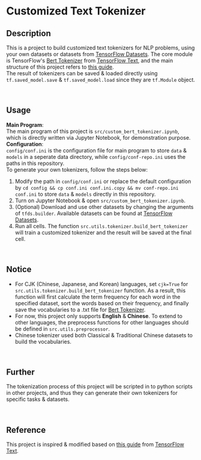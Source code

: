 # **Customized Text Tokenizer**

## **Description**
This is a project to build customized text tokenizers for NLP problems, using your own datasets or datasets from [TensorFlow Datasets](https://www.tensorflow.org/datasets/overview). The core module is TensorFlow's [Bert Tokenizer](https://www.tensorflow.org/text/api_docs/python/text/BertTokenizer) from [TensorFlow Text](https://www.tensorflow.org/text/api_docs/python/text), and the main structure of this project refers to [this guide](https://www.tensorflow.org/text/guide/subwords_tokenizer#customization_and_export).<br>
The result of tokenizers can be saved & loaded directly using `tf.saved_model.save` & `tf.saved_model.load` since they are `tf.Module` object.<br>

<br>

## **Usage**
**Main Program**: <br>
The main program of this project is `src/custom_bert_tokenizer.ipynb`, which is directly written via Jupyter Notebook, for demonstration purpose. <br>
**Configuration**: <br>
`config/conf.ini` is the configuration file for main program to store `data` & `models` in a seperate data directory, while `config/conf-repo.ini` uses the paths in this repository.<br>
To generate your own tokenizers, follow the steps below:
1. Modify the path in `config/conf.ini` or replace the default configuration by `cd config && cp conf.ini conf.ini.copy && mv conf-repo.ini conf.ini` to store `data` & `models` directly in this repository.
2. Turn on Jupyter Notebook & open `src/custom_bert_tokenizer.ipynb`.
3. (Optional) Download and use other datasets by changing the arguments of `tfds.builder`. Available datasets can be found at [TensorFlow Datasets](https://www.tensorflow.org/datasets/catalog/wikipedia).
4. Run all cells. The function `src.utils.tokenizer.build_bert_tokenizer` will train a customized tokenizer and the result will be saved at the final cell.  

<br>

## **Notice**
* For CJK (Chinese, Japanese, and Korean) languages, set `cjk=True` for `src.utils.tokenizer.build_bert_tokenizer` function. As a result, this function will first calculate the term frequency for each word in the specified dataset, sort the words based on their frequency, and finally save the vocabularies to a .txt file for [Bert Tokenizer](https://www.tensorflow.org/text/api_docs/python/text/BertTokenizer). <br>
* For now, this project only supports **English** & **Chinese**. To extend to other languages, the preprocess functions for other languages should be defined in `src.utils.preprocessor`.
* Chinese tokenizer used both Classical & Traditional Chinese datasets to build the vocabularies.  
  
<br>

## **Further**
The tokenization process of this project will be scripted in to python scripts in other projects, and thus they can generate their own tokenizers for specific tasks & datasets.

<br>

## **Reference**
This project is inspired & modified based on [this guide](https://www.tensorflow.org/text/guide/subwords_tokenizer#customization_and_export) from [TensorFlow Text](https://www.tensorflow.org/text/api_docs/python/text).
